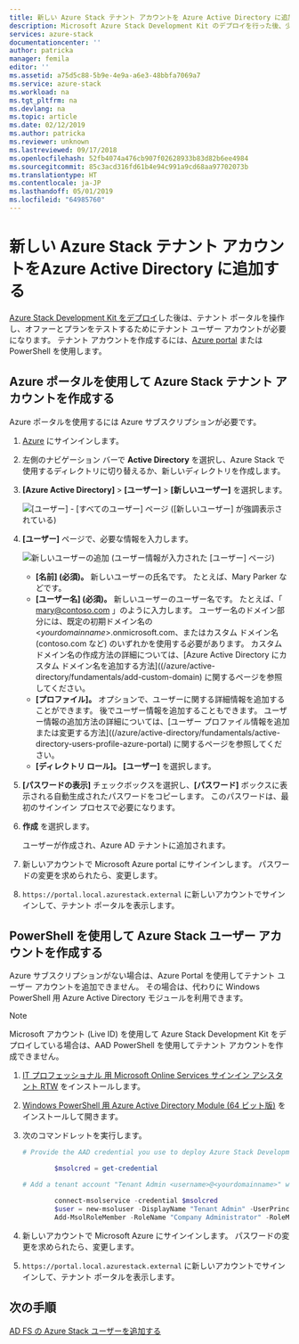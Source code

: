 ```yaml
---
title: 新しい Azure Stack テナント アカウントを Azure Active Directory に追加する | Microsoft Docs
description: Microsoft Azure Stack Development Kit のデプロイを行った後、少なくとも 1 つのテナント ユーザー アカウントを作成して、テナント ポータルを表示できるようにする必要があります。
services: azure-stack
documentationcenter: ''
author: patricka
manager: femila
editor: ''
ms.assetid: a75d5c88-5b9e-4e9a-a6e3-48bbfa7069a7
ms.service: azure-stack
ms.workload: na
ms.tgt_pltfrm: na
ms.devlang: na
ms.topic: article
ms.date: 02/12/2019
ms.author: patricka
ms.reviewer: unknown
ms.lastreviewed: 09/17/2018
ms.openlocfilehash: 52fb4074a476cb907f02628933b83d82b6ee4984
ms.sourcegitcommit: 85c3acd316fd61b4e94c991a9cd68aa97702073b
ms.translationtype: HT
ms.contentlocale: ja-JP
ms.lasthandoff: 05/01/2019
ms.locfileid: "64985760"
---
```

# <a name="add-a-new-azure-stack-tenant-account-in-azure-active-directory"></a>新しい Azure Stack テナント アカウントをAzure Active Directory に追加する

[Azure Stack Development Kit をデプロイ](../asdk/asdk-install.md)した後は、テナント ポータルを操作し、オファーとプランをテストするためにテナント ユーザー アカウントが必要になります。 テナント アカウントを作成するには、[Azure portal](#create-an-azure-stack-tenant-account-using-the-azure-portal) または PowerShell を使用します。

## <a name="create-an-azure-stack-tenant-account-using-the-azure-portal"></a>Azure ポータルを使用して Azure Stack テナント アカウントを作成する

Azure ポータルを使用するには Azure サブスクリプションが必要です。

1. [Azure](https://portal.azure.com) にサインインします。
2. 左側のナビゲーション バーで **Active Directory** を選択し、Azure Stack で使用するディレクトリに切り替えるか、新しいディレクトリを作成します。
3. **[Azure Active Directory]** > **[ユーザー]** > **[新しいユーザー]** を選択します。

    ![[ユーザー] - [すべてのユーザー] ページ ([新しいユーザー] が強調表示されている)](media/azure-stack-add-new-user-aad/new-user-all-users.png)

4. **[ユーザー]** ページで、必要な情報を入力します。

    ![新しいユーザーの追加 (ユーザー情報が入力された [ユーザー] ページ)](media/azure-stack-add-new-user-aad/new-user-user.png)

   - **[名前] (必須)。** 新しいユーザーの氏名です。 たとえば、Mary Parker などです。
   - **[ユーザー名] (必須)。** 新しいユーザーのユーザー名です。 たとえば、「 mary@contoso.com 」のように入力します。
       ユーザー名のドメイン部分には、既定の初期ドメイン名の <_yourdomainname_>.onmicrosoft.com、またはカスタム ドメイン名 (contoso.com など) のいずれかを使用する必要があります。 カスタム ドメイン名の作成方法の詳細については、[Azure Active Directory にカスタム ドメイン名を追加する方法]((/azure/active-directory/fundamentals/add-custom-domain) に関するページを参照してください。
   - **[プロファイル]。** オプションで、ユーザーに関する詳細情報を追加することができます。 後でユーザー情報を追加することもできます。 ユーザー情報の追加方法の詳細については、[ユーザー プロファイル情報を追加または変更する方法]((/azure/active-directory/fundamentals/active-directory-users-profile-azure-portal) に関するページを参照してください。
   - **[ディレクトリ ロール]。**  **[ユーザー]** を選択します。

5. **[パスワードの表示]** チェックボックスを選択し、**[パスワード]** ボックスに表示される自動生成されたパスワードをコピーします。 このパスワードは、最初のサインイン プロセスで必要になります。

6. **作成** を選択します。

    ユーザーが作成され、Azure AD テナントに追加されます。

7. 新しいアカウントで Microsoft Azure portal にサインインします。 パスワードの変更を求められたら、変更します。
8. `https://portal.local.azurestack.external` に新しいアカウントでサインインして、テナント ポータルを表示します。

## <a name="create-an-azure-stack-user-account-using-powershell"></a>PowerShell を使用して Azure Stack ユーザー アカウントを作成する

Azure サブスクリプションがない場合は、Azure Portal を使用してテナント ユーザー アカウントを追加できません。 その場合は、代わりに Windows PowerShell 用 Azure Active Directory モジュールを利用できます。

> [!NOTE]
> Microsoft アカウント (Live ID) を使用して Azure Stack Development Kit をデプロイしている場合は、AAD PowerShell を使用してテナント アカウントを作成できません。 

1. [IT プロフェッショナル 用 Microsoft Online Services サインイン アシスタント RTW](https://www.microsoft.com/en-us/download/details.aspx?id=41950) をインストールします。
2. [Windows PowerShell 用 Azure Active Directory Module (64 ビット版)](https://go.microsoft.com/fwlink/p/?linkid=236297) をインストールして開きます。
3. 次のコマンドレットを実行します。

    ```powershell
    # Provide the AAD credential you use to deploy Azure Stack Development Kit

            $msolcred = get-credential

    # Add a tenant account "Tenant Admin <username>@<yourdomainname>" with the initial password "<password>".

            connect-msolservice -credential $msolcred
            $user = new-msoluser -DisplayName "Tenant Admin" -UserPrincipalName <username>@<yourdomainname> -Password <password>
            Add-MsolRoleMember -RoleName "Company Administrator" -RoleMemberType User -RoleMemberObjectId $user.ObjectId

    ```

1. 新しいアカウントで Microsoft Azure にサインインします。 パスワードの変更を求められたら、変更します。
2. `https://portal.local.azurestack.external` に新しいアカウントでサインインして、テナント ポータルを表示します。

## <a name="next-steps"></a>次の手順

[AD FS の Azure Stack ユーザーを追加する](azure-stack-add-users-adfs.md)
